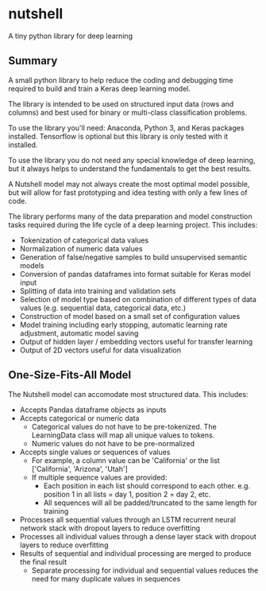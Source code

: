 # nutshell
A tiny python library for deep learning

## Summary

A small python library to help reduce the coding and debugging time required to build and train a Keras deep learning model.

The library is intended to be used on structured input data (rows and columns) and best used for binary or multi-class classification problems.

To use the library you'll need: Anaconda, Python 3, and Keras packages installed. Tensorflow is optional but this library is only tested with it installed.

To use the library you do not need any special knowledge of deep learning, but it always helps to understand the fundamentals to get the best results.

A Nutshell model may not always create the most optimal model possible, but will allow for fast prototyping and idea testing with only a few lines of code.

The library performs many of the data preparation and model construction tasks required during the life cycle of a deep learning project. This includes:

- Tokenization of categorical data values
- Normalization of numeric data values
- Generation of false/negative samples to build unsupervised semantic models
- Conversion of pandas dataframes into format suitable for Keras model input
- Splitting of data into training and validation sets
- Selection of model type based on combination of different types of data values (e.g. sequential data, categorical data, etc.)
- Construction of model based on a small set of configuration values
- Model training including early stopping, automatic learning rate adjustment, automatic model saving
- Output of hidden layer / embedding vectors useful for transfer learning
- Output of 2D vectors useful for data visualization

## One-Size-Fits-All Model

The Nutshell model can accomodate most structured data. This includes:

- Accepts Pandas dataframe objects as inputs
- Accepts categorical or numeric data
  - Categorical values do not have to be pre-tokenized. The LearningData class will map all unique values to tokens.
  - Numeric values do not have to be pre-normalized
- Accepts single values or sequences of values
  - For example, a column value can be 'California' or the list ['California', 'Arizona', 'Utah']
  - If multiple sequence values are provided:
    - Each position in each list should correspond to each other. e.g. position 1 in all lists = day 1, position 2 = day 2, etc.
    - All sequences will all be padded/truncated to the same length for training
- Processes all sequential values through an LSTM recurrent neural network stack with dropout layers to reduce overfitting
- Processes all individual values through a dense layer stack with dropout layers to reduce overfitting
- Results of sequential and individual processing are merged to produce the final result
  - Separate processing for individual and sequential values reduces the need for many duplicate values in sequences
  

